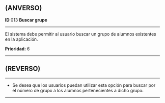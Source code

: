 ## (ANVERSO)
**ID**:013 **Buscar grupo**

----

El sistema debe permitir al usuario buscar un grupo de alumnos existentes en la aplicación.

**Prioridad:** 6

----

## (REVERSO)

----

* Se desea que los usuarios puedan utilizar esta opción para buscar por el número de grupo a los alumnos pertenecientes a dicho grupo.

----